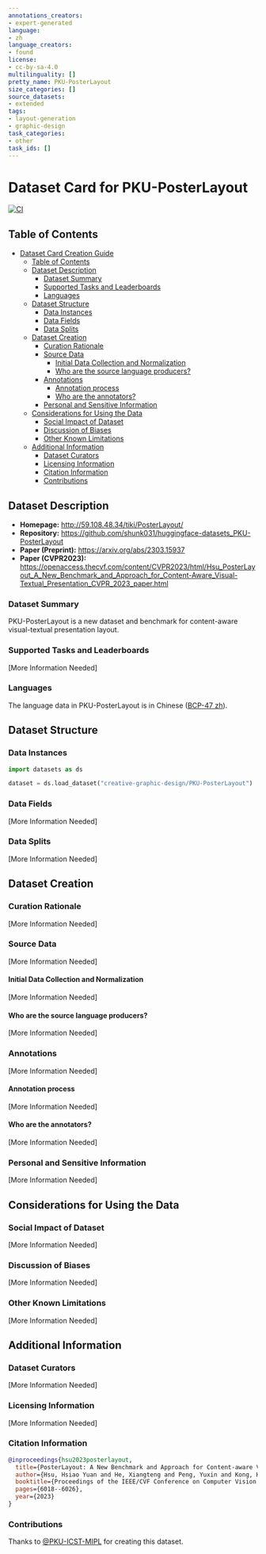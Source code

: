 ```yaml
---
annotations_creators:
- expert-generated
language:
- zh
language_creators:
- found
license:
- cc-by-sa-4.0
multilinguality: []
pretty_name: PKU-PosterLayout
size_categories: []
source_datasets:
- extended
tags:
- layout-generation
- graphic-design
task_categories:
- other
task_ids: []
---
```


# Dataset Card for PKU-PosterLayout

[![CI](https://github.com/shunk031/huggingface-datasets_PKU-PosterLayout/actions/workflows/ci.yaml/badge.svg)](https://github.com/shunk031/huggingface-datasets_PKU-PosterLayout/actions/workflows/ci.yaml)

## Table of Contents

- [Dataset Card Creation Guide](#dataset-card-creation-guide)
  - [Table of Contents](#table-of-contents)
  - [Dataset Description](#dataset-description)
    - [Dataset Summary](#dataset-summary)
    - [Supported Tasks and Leaderboards](#supported-tasks-and-leaderboards)
    - [Languages](#languages)
  - [Dataset Structure](#dataset-structure)
    - [Data Instances](#data-instances)
    - [Data Fields](#data-fields)
    - [Data Splits](#data-splits)
  - [Dataset Creation](#dataset-creation)
    - [Curation Rationale](#curation-rationale)
    - [Source Data](#source-data)
      - [Initial Data Collection and Normalization](#initial-data-collection-and-normalization)
      - [Who are the source language producers?](#who-are-the-source-language-producers)
    - [Annotations](#annotations)
      - [Annotation process](#annotation-process)
      - [Who are the annotators?](#who-are-the-annotators)
    - [Personal and Sensitive Information](#personal-and-sensitive-information)
  - [Considerations for Using the Data](#considerations-for-using-the-data)
    - [Social Impact of Dataset](#social-impact-of-dataset)
    - [Discussion of Biases](#discussion-of-biases)
    - [Other Known Limitations](#other-known-limitations)
  - [Additional Information](#additional-information)
    - [Dataset Curators](#dataset-curators)
    - [Licensing Information](#licensing-information)
    - [Citation Information](#citation-information)
    - [Contributions](#contributions)

## Dataset Description

- **Homepage:** http://59.108.48.34/tiki/PosterLayout/
- **Repository:** https://github.com/shunk031/huggingface-datasets_PKU-PosterLayout
- **Paper (Preprint):** https://arxiv.org/abs/2303.15937
- **Paper (CVPR2023):** https://openaccess.thecvf.com/content/CVPR2023/html/Hsu_PosterLayout_A_New_Benchmark_and_Approach_for_Content-Aware_Visual-Textual_Presentation_CVPR_2023_paper.html

### Dataset Summary

PKU-PosterLayout is a new dataset and benchmark for content-aware visual-textual presentation layout.

### Supported Tasks and Leaderboards

[More Information Needed]

### Languages

The language data in PKU-PosterLayout is in Chinese ([BCP-47 zh](https://www.rfc-editor.org/info/bcp47)).

## Dataset Structure

### Data Instances

```python
import datasets as ds

dataset = ds.load_dataset("creative-graphic-design/PKU-PosterLayout")
```

### Data Fields

[More Information Needed]

### Data Splits

[More Information Needed]

## Dataset Creation

### Curation Rationale

[More Information Needed]

### Source Data

[More Information Needed]

#### Initial Data Collection and Normalization

[More Information Needed]

#### Who are the source language producers?

[More Information Needed]

### Annotations

[More Information Needed]

#### Annotation process

[More Information Needed]

#### Who are the annotators?

[More Information Needed]

### Personal and Sensitive Information

[More Information Needed]

## Considerations for Using the Data

### Social Impact of Dataset

[More Information Needed]

### Discussion of Biases

[More Information Needed]

### Other Known Limitations

[More Information Needed]

## Additional Information

### Dataset Curators

[More Information Needed]

### Licensing Information

[More Information Needed]

### Citation Information

```bibtex
@inproceedings{hsu2023posterlayout,
  title={PosterLayout: A New Benchmark and Approach for Content-aware Visual-Textual Presentation Layout},
  author={Hsu, Hsiao Yuan and He, Xiangteng and Peng, Yuxin and Kong, Hao and Zhang, Qing},
  booktitle={Proceedings of the IEEE/CVF Conference on Computer Vision and Pattern Recognition},
  pages={6018--6026},
  year={2023}
}
```

### Contributions

Thanks to [@PKU-ICST-MIPL](https://github.com/PKU-ICST-MIPL) for creating this dataset.
